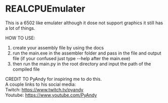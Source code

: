 # REALCPUEmulater
This is a 6502 like emulater although it dose not support graphics it still has a lot of things.

HOW TO USE:
1. create your assembly file by using the docs
2. run the main.exe in the assembler folder and pass in the file and output file (if your confused just type --help after the main.exe)
3. then run the main.py in the root directory and input the path of the compiled file


CREDIT TO PyAndy for inspiring me to do this.<br>
A couple links to his social media:<br>
Twitch: https://www.twitch.tv/pyandy<br>
Youtube: https://www.youtube.com/PyAndy
